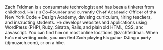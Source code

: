 Zach Feldman is a consummate technologist and has been a tinkerer from childhood. He is a Co-Founder and currently Chief Academic Officer of the New York Code + Design Academy, devising curriculum, hiring teachers, and instructing students. He develops websites and applications using WordPress (PHP), Ruby, Sinatra, Rails, and plain old HTML, CSS, and Javascript. You can find him on most online locations @zachfeldman. When he's not writing code, you can find Zach playing his guitar, DJing a party (djmuzach.com), or on a hike.
